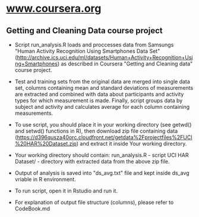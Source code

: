 # www.coursera.org
## Getting and Cleaning Data course project

* Script run_analysis.R loads and proccesses data from Samsungs "Human Activity Recognition Using Smartphones Data Set" (http://archive.ics.uci.edu/ml/datasets/Human+Activity+Recognition+Using+Smartphones) as described in Coursera "Getting and Cleaning data" course project.
* Test and training sets from the original data are merged into single data set, columns containing mean and standard deviations of measurements are extracted and combined with data about participants and activity types for which measurement is made. Finally, script groups data by subject and activity and calculates average for each column containing measurements.

* To use script, you should place it in your working directory (see getwd() and setwd() functions in R), then download zip file containing data (https://d396qusza40orc.cloudfront.net/getdata%2Fprojectfiles%2FUCI%20HAR%20Dataset.zip) and extract it inside Your working directory.

* Your working directory should contain:
run_analysis.R - script
UCI HAR Dataset/ - directory with extracted data from the above zip file.

* Output of analysis is saved into "ds_avg.txt" file and kept inside ds_avg vriable in R environment.

* To run script, open it in Rstudio and run it.

* For explanation of output file structure (columns), please refer to CodeBook.md
